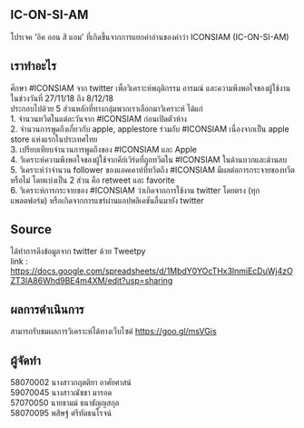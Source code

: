 ## IC-ON-SI-AM
โปรเจค 'อิค ออน สิ แอม' ที่เกิดขึ้นจากการแยกคำอ่านของคำว่า ICONSIAM (IC-ON-SI-AM) <br>

## เราทำอะไร
ศึกษา #ICONSIAM จาก twitter เพื่อวิเคราะห์พฤติกรรม อารมณ์ และความพึงพอใจของผู้ใช้งาน ในช่วงวันที่ 27/11/18 ถึง 8/12/18<br>
ประกอบไปด้วย 5 ส่วนหลักที่ทางกลุ่มพวกเราเลือกมาวิเคราะห์ ได้แก่<br>
    1. จำนวนทวีตในแต่ละวันจาก #ICONSIAM ก่อนเปิดตัวห้าง<br>
    2. จำนวนการพูดถึงเกี่ยวกับ apple, applestore ร่วมกับ #ICONSIAM เนื่องจากเป็น apple store แห่งแรกในประเทศไทย<br>
    3. เปรียบเทียบจำนวนการพูดถึงของ #ICONSIAM และ Apple<br>
    4. วิเคราะห์ความพึงพอใจของผู้ใช้จากคีย์เวิร์ดที่ถูกทวีตใน #ICONSIAM ในด้านบวกและด้านลบ<br>
    5. วิเคราะห์ว่าจำนวน follower ของแอคเคาท์ที่ทวีตถึง #ICONSIAM มีผลต่อการกระจายของทวีตหรือไม่ โดยแบ่งเป็น 2 ส่วน คือ retweet และ favorite<br>
    6. วิเคราะห์การกระจายของ #ICONSIAM ว่าเกิดจากการใช้งาน twitter โดยตรง (ทุกแพลตฟอร์ม) หรือเกิดจากการแชร์ผ่านแอปพลิเคชันอื่นมายัง twitter<br>
## Source
ได้ทำการดึงข้อมูลจาก twitter ด้วย Tweetpy <br>
link : https://docs.google.com/spreadsheets/d/1MbdY0YOcTHx3lnmiEcDuWj4zOZT3lA86Whd9BE4m4XM/edit?usp=sharing

## ผลการดำเนินการ
สามารถรับชมผลการวิเคราะห์ได้ทางเว็บไซต์ https://goo.gl/msVGis

## ผู้จัดทำ
58070002	นางสาวกฤตติยา อาศัยศาสน์<br>
59070045	นางสาวณัชชา มารอด<br>
57070050	นายธามม์ ธนาธัญญสกุล<br>
58070095	พสิษฐ์ ศรีทัตธนโรจน์<br>
